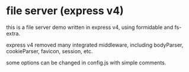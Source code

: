 # file server (express v4)

this is a file server demo written in express v4, using formidable and fs-extra.

express v4 removed many integrated middleware, including bodyParser, cookieParser, favicon, session, etc.

some options can be changed in config.js with simple comments.
